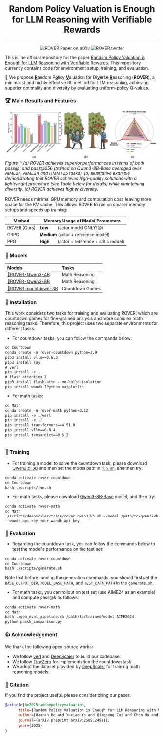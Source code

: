 # <center> Random Policy Valuation is Enough for LLM Reasoning with Verifiable Rewards </center>
---
<p align="center">
<a href="https://arxiv.org/abs/2509.24981">
    <img
      src="https://img.shields.io/badge/ROVER-Paper-red?logo=arxiv&logoColor=red"
      alt="ROVER Paper on arXiv"
    />
</a>
  <a href="https://x.com/tinner_he/status/">
    <img
      src="https://img.shields.io/badge/ROVER-Threads-red?logo=X&logoColor=black"
      alt="ROVER twitter"
    />
  </a>
</p>

This is the official repository for the paper [Random Policy Valuation is Enough for LLM Reasoning with Verifiable Rewards](https://arxiv.org/abs/2509.24981). This repository currently contains code for environment setup, training, and evaluation.

🚀 We propose <u>**R**</u>andom P<u>**o**</u>licy <u>**V**</u>aluation for Di<u>**v**</u>erse <u>**R**</u>easoning (**ROVER**), a minimalist and highly effective RL method for LLM reasoning, achieving superior optimality and diversity by evaluating uniform-policy Q-values.


### 🏆 Main Results and Features
<img width="1217" alt="image" src="./teaser.png" />
<em>Figure 1: (a) ROVER achieves superior performances in terms of both pass@1 and pass@256 (trained on Qwen3-8B-Base averaged over AIME24, AIME24 and HMMT25 tasks). (b) Illustrative example demonstrating that ROVER achieves high-quality solutions with a lightweight procedure (see Table below for details) while maintaining diversity. (c) ROVER achieves higher diversity.</em> <br>
<br>
ROVER needs minimal GPU memory and computation cost, leaving more space for the KV cache. This allows ROVER to run on smaller memory setups and speeds up training:

| Method       | Memory Usage of Model Parameters                |
| ------------ | ----------------------------------------------- |
| ROVER (Ours) | **Low**&nbsp;&nbsp;&nbsp;&nbsp;&nbsp;&nbsp;&nbsp;&nbsp;(actor model ONLY!😊)                |
| GRPO         | **Medium** (actor + reference model)            |
| PPO          | **High**&nbsp;&nbsp;&nbsp;&nbsp;&nbsp;&nbsp;&nbsp;(actor + reference + critic model)   |



### 🤗 Models
| Models | Tasks | 
|:---------|:-----|
|[🤗ROVER-Qwen3-4B](https://huggingface.co/haoranhe/ROVER-Qwen3-4B)|Math Reasoning|
|[🤗ROVER-Qwen3-8B](https://huggingface.co/haoranhe/ROVER-Qwen3-8B)|Math Reasoning|
|[🤗ROVER-countdown-3B](https://huggingface.co/haoranhe/ROVER-countdown-3B)|Countdown Games|
### 🔧 Installation

This work considers two tasks for training and evaluating ROVER, which are countdown games for fine-grained analysis and more complex math reasoning tasks. Therefore, this project uses two separate environments for different tasks.

- For countdown tasks, you can follow the commands below:
```
cd Countdown
conda create -n rover-countdown python=3.9
pip3 install vllm==0.6.3
pip3 install ray
# verl
pip install -e .
# flash attention 2
pip3 install flash-attn --no-build-isolation
pip install wandb IPython matplotlib
```
- For math tasks:
```
cd Math
conda create -n rover-math python=3.12
pip install -e ./verl
pip install -e ./
pip install transformers==4.51.0
pip install vllm==0.8.4
pip install tensordict==0.6.2
 
```

### 🎯 Training
- For training a model to solve the countdown task, please download [Qwen2.5-3B](https://huggingface.co/Qwen/Qwen2.5-3B) and then set the model path in [`run.sh`](./Coundown/scripts/run.sh), and then try:
```
conda activate rover-countdown
cd Countdown
bash ./scripts/run.sh
```
- For math tasks, please download [Qwen3-8B-Base](https://huggingface.co/Qwen/Qwen3-8B-Base) model, and then try:
```
conda activate rover-math
cd Math
./scripts/deepscaler/train/rover_qwen3_8b.sh --model /path/to/qwen3-8b --wandb_api_key your_wandb_api_key
```
### 🔎 Evaluation
- Regarding the countdown task, you can follow the commands below to test the model's performance on the test set:
```
conda activate rover-countdown
cd Countdown
bash ./scripts/generate.sh
```
Note that before running the generation commands, you should first set the `BASE_OUTPUT_DIR`, `MODEL_BASE_PATH`, and `TEST_DATA_PATH` in the `generate.sh`.

- For math tasks, you can rollout on test set (use AIME24 as an example) and compute pass@$k$ as follows:
```
conda activate rover-math
cd Math
bash ./gen_eval_pipeline.sh /path/to/trained/model AIME2024
python passk_comparison.py
```

### 👍 Acknowledgement
We thank the following open-source works:
- We follow [verl](https://github.com/volcengine/verl) and [DeepScaler](https://github.com/agentica-project/rllm) to build our codebase.
- We follow [TinyZero](https://github.com/Jiayi-Pan/TinyZero) for implementation the countdown task.
- We adopt the dataset provided by [DeepScaler](https://github.com/agentica-project/rllm) for training math reasoning models.
### 📖 Citation
If you find the project useful, please consider citing our paper:
```bib
@article{he2025randompolicyvaluation,
      title={Random Policy Valuation is Enough for LLM Reasoning with Verifiable Rewards}, 
      author={Haoran He and Yuxiao Ye and Qingpeng Cai and Chen Hu and Binxing Jiao and Daxin Jiang and Ling Pan},
      journal={arXiv preprint arXiv:2509.24981},
      year={2025}
}
```
